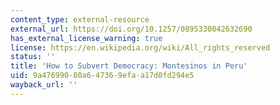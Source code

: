 ```yaml
---
content_type: external-resource
external_url: https://doi.org/10.1257/0895330042632690
has_external_license_warning: true
license: https://en.wikipedia.org/wiki/All_rights_reserved
status: ''
title: 'How to Subvert Democracy: Montesinos in Peru'
uid: 9a476990-80a6-4736-9efa-a17d0fd294e5
wayback_url: ''
---
```

